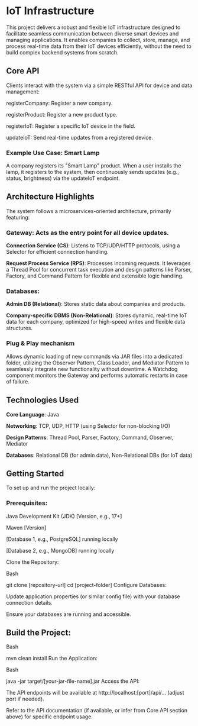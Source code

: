 # IoT Infrastructure
This project delivers a robust and flexible IoT infrastructure designed to facilitate seamless communication between diverse smart devices and managing applications. It enables companies to collect, store, manage, and process real-time data from their IoT devices efficiently, without the need to build complex backend systems from scratch.

## Core API
Clients interact with the system via a simple RESTful API for device and data management:

registerCompany: Register a new company.

registerProduct: Register a new product type.

registerIoT: Register a specific IoT device in the field.

updateIoT: Send real-time updates from a registered device.

### Example Use Case: Smart Lamp
A company registers its "Smart Lamp" product. When a user installs the lamp, it registers to the system, then continuously sends updates (e.g., status, brightness) via the updateIoT endpoint.

## Architecture Highlights
The system follows a microservices-oriented architecture, primarily featuring:

### Gateway: Acts as the entry point for all device updates.

**Connection Service (CS)**: Listens to TCP/UDP/HTTP protocols, using a Selector for efficient connection handling.

**Request Process Service (RPS)**: Processes incoming requests. It leverages a Thread Pool for concurrent task execution and design patterns like Parser, Factory, and Command Pattern for flexible and extensible logic handling.

### Databases:

**Admin DB (Relational)**: Stores static data about companies and products.

**Company-specific DBMS (Non-Relational)**: Stores dynamic, real-time IoT data for each company, optimized for high-speed writes and flexible data structures.

### Plug & Play mechanism
Allows dynamic loading of new commands via JAR files into a dedicated folder, utilizing the Observer Pattern, Class Loader, and Mediator Pattern to seamlessly integrate new functionality without downtime. A Watchdog component monitors the Gateway and performs automatic restarts in case of failure.

## Technologies Used
**Core Language**: Java

**Networking**: TCP, UDP, HTTP (using Selector for non-blocking I/O)

**Design Patterns**: Thread Pool, Parser, Factory, Command, Observer, Mediator

**Databases**: Relational DB (for admin data), Non-Relational DBs (for IoT data)

## Getting Started
To set up and run the project locally:

### Prerequisites:

Java Development Kit (JDK) [Version, e.g., 17+]

Maven [Version]

[Database 1, e.g., PostgreSQL] running locally

[Database 2, e.g., MongoDB] running locally

Clone the Repository:

Bash

git clone [repository-url]
cd [project-folder]
Configure Databases:

Update application.properties (or similar config file) with your database connection details.

Ensure your databases are running and accessible.

## Build the Project:

Bash

mvn clean install
Run the Application:

Bash

java -jar target/[your-jar-file-name].jar
Access the API:

The API endpoints will be available at http://localhost:[port]/api/... (adjust port if needed).

Refer to the API documentation (if available, or infer from Core API section above) for specific endpoint usage.
